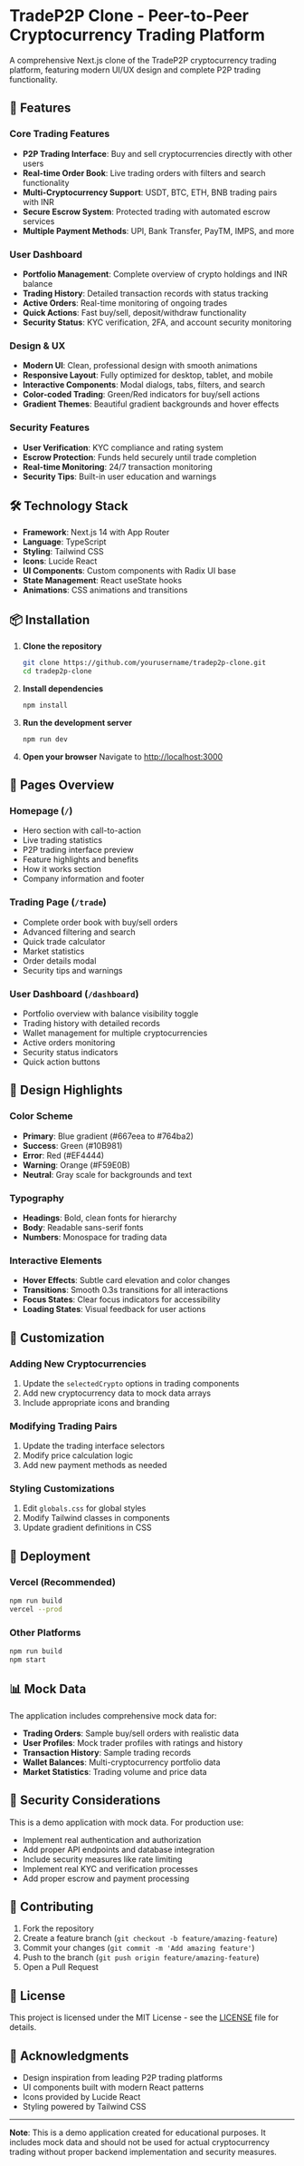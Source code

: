 # TradeP2P Clone - Peer-to-Peer Cryptocurrency Trading Platform

A comprehensive Next.js clone of the TradeP2P cryptocurrency trading platform, featuring modern UI/UX design and complete P2P trading functionality.

## 🚀 Features

### Core Trading Features
- **P2P Trading Interface**: Buy and sell cryptocurrencies directly with other users
- **Real-time Order Book**: Live trading orders with filters and search functionality
- **Multi-Cryptocurrency Support**: USDT, BTC, ETH, BNB trading pairs with INR
- **Secure Escrow System**: Protected trading with automated escrow services
- **Multiple Payment Methods**: UPI, Bank Transfer, PayTM, IMPS, and more

### User Dashboard
- **Portfolio Management**: Complete overview of crypto holdings and INR balance
- **Trading History**: Detailed transaction records with status tracking
- **Active Orders**: Real-time monitoring of ongoing trades
- **Quick Actions**: Fast buy/sell, deposit/withdraw functionality
- **Security Status**: KYC verification, 2FA, and account security monitoring

### Design & UX
- **Modern UI**: Clean, professional design with smooth animations
- **Responsive Layout**: Fully optimized for desktop, tablet, and mobile
- **Interactive Components**: Modal dialogs, tabs, filters, and search
- **Color-coded Trading**: Green/Red indicators for buy/sell actions
- **Gradient Themes**: Beautiful gradient backgrounds and hover effects

### Security Features
- **User Verification**: KYC compliance and rating system
- **Escrow Protection**: Funds held securely until trade completion
- **Real-time Monitoring**: 24/7 transaction monitoring
- **Security Tips**: Built-in user education and warnings

## 🛠️ Technology Stack

- **Framework**: Next.js 14 with App Router
- **Language**: TypeScript
- **Styling**: Tailwind CSS
- **Icons**: Lucide React
- **UI Components**: Custom components with Radix UI base
- **State Management**: React useState hooks
- **Animations**: CSS animations and transitions

## 📦 Installation

1. **Clone the repository**
   ```bash
   git clone https://github.com/yourusername/tradep2p-clone.git
   cd tradep2p-clone
   ```

2. **Install dependencies**
   ```bash
   npm install
   ```

3. **Run the development server**
   ```bash
   npm run dev
   ```

4. **Open your browser**
   Navigate to [http://localhost:3000](http://localhost:3000)

## 📱 Pages Overview

### Homepage (`/`)
- Hero section with call-to-action
- Live trading statistics
- P2P trading interface preview
- Feature highlights and benefits
- How it works section
- Company information and footer

### Trading Page (`/trade`)
- Complete order book with buy/sell orders
- Advanced filtering and search
- Quick trade calculator
- Market statistics
- Order details modal
- Security tips and warnings

### User Dashboard (`/dashboard`)
- Portfolio overview with balance visibility toggle
- Trading history with detailed records
- Wallet management for multiple cryptocurrencies
- Active orders monitoring
- Security status indicators
- Quick action buttons

## 🎨 Design Highlights

### Color Scheme
- **Primary**: Blue gradient (#667eea to #764ba2)
- **Success**: Green (#10B981)
- **Error**: Red (#EF4444)
- **Warning**: Orange (#F59E0B)
- **Neutral**: Gray scale for backgrounds and text

### Typography
- **Headings**: Bold, clean fonts for hierarchy
- **Body**: Readable sans-serif fonts
- **Numbers**: Monospace for trading data

### Interactive Elements
- **Hover Effects**: Subtle card elevation and color changes
- **Transitions**: Smooth 0.3s transitions for all interactions
- **Focus States**: Clear focus indicators for accessibility
- **Loading States**: Visual feedback for user actions

## 🔧 Customization

### Adding New Cryptocurrencies
1. Update the `selectedCrypto` options in trading components
2. Add new cryptocurrency data to mock data arrays
3. Include appropriate icons and branding

### Modifying Trading Pairs
1. Update the trading interface selectors
2. Modify price calculation logic
3. Add new payment methods as needed

### Styling Customizations
1. Edit `globals.css` for global styles
2. Modify Tailwind classes in components
3. Update gradient definitions in CSS

## 🚀 Deployment

### Vercel (Recommended)
```bash
npm run build
vercel --prod
```

### Other Platforms
```bash
npm run build
npm start
```

## 📊 Mock Data

The application includes comprehensive mock data for:
- **Trading Orders**: Sample buy/sell orders with realistic data
- **User Profiles**: Mock trader profiles with ratings and history
- **Transaction History**: Sample trading records
- **Wallet Balances**: Multi-cryptocurrency portfolio data
- **Market Statistics**: Trading volume and price data

## 🔐 Security Considerations

This is a demo application with mock data. For production use:
- Implement real authentication and authorization
- Add proper API endpoints and database integration
- Include security measures like rate limiting
- Implement real KYC and verification processes
- Add proper escrow and payment processing

## 🤝 Contributing

1. Fork the repository
2. Create a feature branch (`git checkout -b feature/amazing-feature`)
3. Commit your changes (`git commit -m 'Add amazing feature'`)
4. Push to the branch (`git push origin feature/amazing-feature`)
5. Open a Pull Request

## 📄 License

This project is licensed under the MIT License - see the [LICENSE](LICENSE) file for details.

## 🙏 Acknowledgments

- Design inspiration from leading P2P trading platforms
- UI components built with modern React patterns
- Icons provided by Lucide React
- Styling powered by Tailwind CSS

---

**Note**: This is a demo application created for educational purposes. It includes mock data and should not be used for actual cryptocurrency trading without proper backend implementation and security measures.
